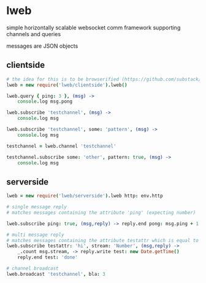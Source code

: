 lweb
====

simple horizontally scalable websocket comm framework supporting channels and queries

messages are JSON objects

clientside
----------
```coffeescript
# the idea for this is to be browserified (https://github.com/substack/node-browserify)
lweb = new require('lweb/clientside').lweb()

lweb.query { ping: 3 }, (msg) ->
    console.log msg.pong

lweb.subscribe 'testchannel', (msg) ->
    console.log msg

lweb.subscribe 'testchannel', some: 'pattern', (msg) ->
    console.log msg

testchannel = lweb.channel 'testchannel'

testchannel.subscribe some: 'other', pattern: true, (msg) ->
    console.log msg
```


serverside
----------
```coffeescript
lweb = new require('lweb/serverside').lweb http: env.http

# single message reply
# matches messages containing the attribute 'ping' (expecting number)

lweb.subscribe ping: true, (msg,reply) -> reply.end pong: msg.ping + 1

# multi message reply
# matches messages containing the attribute testattr which is equal to 'hi' and attribute stream which is the number of replies
lweb.subscribe testattr: 'hi', stream: 'Number', (msg,reply) ->
    _.count msg.stream, -> reply.write test: new Date.getTime()
    reply.end test: 'done'

# channel broadcast
lweb.broadcast 'testchannel', bla: 3
````
